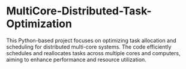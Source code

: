 # MultiCore-Distributed-Task-Optimization
This Python-based project focuses on optimizing task allocation and scheduling for distributed multi-core systems. The code efficiently schedules and reallocates tasks across multiple cores and computers, aiming to enhance performance and resource utilization.
